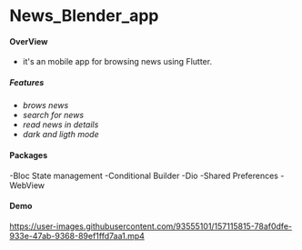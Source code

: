 # News_Blender_app

#### OverView
- it's an mobile app for browsing news using Flutter.
##### Features
- *brows news*
- *search for news*
- *read news in details*
- *dark and ligth mode*

#### Packages
-Bloc State management
-Conditional Builder
-Dio
-Shared Preferences
-WebView

#### Demo
https://user-images.githubusercontent.com/93555101/157115815-78af0dfe-933e-47ab-9368-89ef1ffd7aa1.mp4
